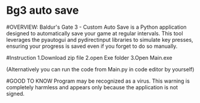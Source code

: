 # Bg3 auto save

#OVERVIEW:
Baldur's Gate 3 - Custom Auto Save is a Python application designed to automatically save your game at regular intervals. This tool leverages the pyautogui and pydirectinput libraries to simulate key presses, ensuring your progress is saved even if you forget to do so manually.



#Instruction
1.Download zip file
2.open Exe folder
3.Open Main.exe

(Alternatively you can run the code from Main.py in code editor by yourself)



#GOOD TO KNOW
Program may be recognized as a virus. This warning is completely harmless and appears only because the application is not signed.
